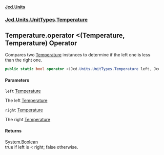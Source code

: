 #### [Jcd.Units](index.md 'index')
### [Jcd.Units.UnitTypes](Jcd.Units.UnitTypes.md 'Jcd.Units.UnitTypes').[Temperature](Jcd.Units.UnitTypes.Temperature.md 'Jcd.Units.UnitTypes.Temperature')

## Temperature.operator <(Temperature, Temperature) Operator

Compares two [Temperature](Jcd.Units.UnitTypes.Temperature.md 'Jcd.Units.UnitTypes.Temperature') instances to determine if the left one is less than the right one.

```csharp
public static bool operator <(Jcd.Units.UnitTypes.Temperature left, Jcd.Units.UnitTypes.Temperature right);
```
#### Parameters

<a name='Jcd.Units.UnitTypes.Temperature.op_LessThan(Jcd.Units.UnitTypes.Temperature,Jcd.Units.UnitTypes.Temperature).left'></a>

`left` [Temperature](Jcd.Units.UnitTypes.Temperature.md 'Jcd.Units.UnitTypes.Temperature')

The left [Temperature](Jcd.Units.UnitTypes.Temperature.md 'Jcd.Units.UnitTypes.Temperature')

<a name='Jcd.Units.UnitTypes.Temperature.op_LessThan(Jcd.Units.UnitTypes.Temperature,Jcd.Units.UnitTypes.Temperature).right'></a>

`right` [Temperature](Jcd.Units.UnitTypes.Temperature.md 'Jcd.Units.UnitTypes.Temperature')

The right [Temperature](Jcd.Units.UnitTypes.Temperature.md 'Jcd.Units.UnitTypes.Temperature')

#### Returns
[System.Boolean](https://docs.microsoft.com/en-us/dotnet/api/System.Boolean 'System.Boolean')  
true if left is < right; false otherwise.